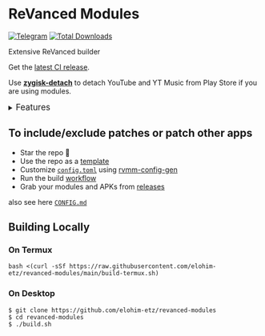 # ReVanced Modules

[![Telegram](https://img.shields.io/badge/Telegram-2CA5E0?style=for-the-badge&logo=telegram&logoColor=white)](https://t.me/elohim_etz)
[![Total Downloads](https://img.shields.io/github/downloads/elohim-etz/revanced-modules/total.svg?style=for-the-badge)](https://github.com/elohim-etz/revanced-modules/releases)

Extensive ReVanced builder

Get the [latest CI release](https://github.com/elohim-etz/revanced-modules/releases).

Use [**zygisk-detach**](https://github.com/j-hc/zygisk-detach) to detach YouTube and YT Music from Play Store if you are using modules.

<details><summary><big>Features</big></summary>
<ul>
 <li>Support all present and future ReVanced and <a href="https://github.com/anddea/revanced-patches">ReVanced Extended</a> apps</li>
 <li> Can build Magisk/KernelSU modules and non-root APKs</li>
 <li> Updated daily with the latest versions of apps and patches</li>
 <li> Optimize APKs and modules for size</li>
 <li> Modules</li>
    <ul>
     <li> recompile invalidated odex for faster usage</li>
     <li> receive updates from Magisk/KernelSU app</li>
     <li> do not break safetynet or trigger root detections</li>
     <li> handle installation of the correct version of the stock app and all that</li>
     <li> support Magisk and KernelSU</li>
    </ul>
</ul>
Note that the <a href="../../actions/workflows/ci.yml">CI workflow</a> is scheduled to build the modules and APKs everyday using GitHub Actions if there is a change in ReVanced patches. You may want to disable it.
</details>

## To include/exclude patches or patch other apps

- Star the repo :eyes:
- Use the repo as a [template](https://github.com/new?template_name=revanced-modules&template_owner=elohim-etz)
- Customize [`config.toml`](./config.toml) using [rvmm-config-gen](https://j-hc.github.io/rvmm-config-gen/)
- Run the build [workflow](../../actions/workflows/build.yml)
- Grab your modules and APKs from [releases](../../releases)

also see here [`CONFIG.md`](./CONFIG.md)

## Building Locally

### On Termux

```console
bash <(curl -sSf https://raw.githubusercontent.com/elohim-etz/revanced-modules/main/build-termux.sh)
```

### On Desktop

```console
$ git clone https://github.com/elohim-etz/revanced-modules
$ cd revanced-modules
$ ./build.sh
```

